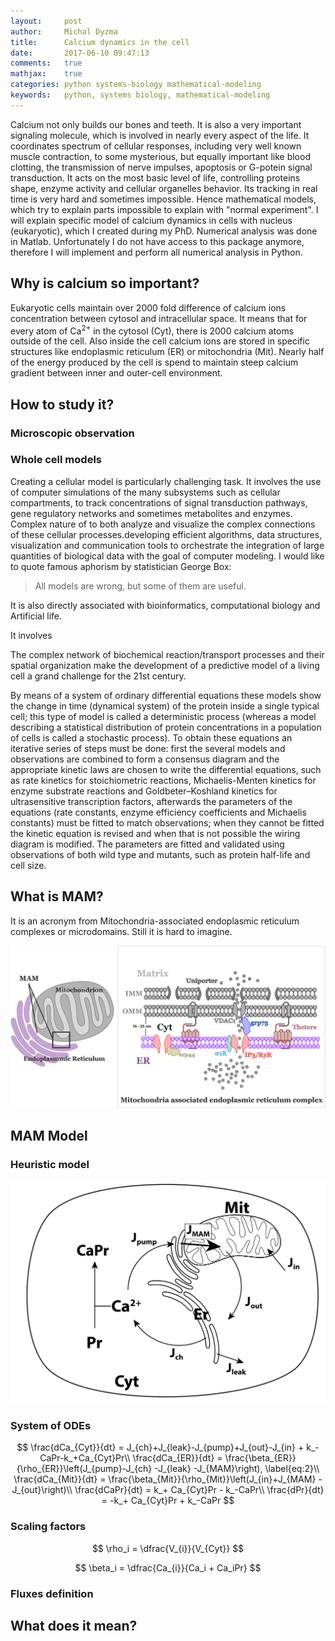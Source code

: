 ```yaml
---
layout:     post
author:     Michal Dyzma
title:      Calcium dynamics in the cell
date:       2017-06-10 09:47:13
comments:   true
mathjax:    true
categories: python systems-biology mathematical-modeling
keywords:   python, systems biology, mathematical-modeling
---
```


Calcium not only builds our bones and teeth. It is also a very important signaling molecule, which is involved in nearly every aspect of the life. It coordinates spectrum of cellular responses, including very well known muscle contraction,  to some mysterious, but equally important like blood clotting, the transmission of nerve impulses, apoptosis or G-potein signal transduction. It acts on the most basic level of life, controlling proteins shape, enzyme activity and cellular organelles behavior. Its tracking in real time is very hard and sometimes impossible. Hence mathematical models, which try to explain parts impossible to explain with "normal experiment". I will explain specific model of calcium dynamics in cells with nucleus (eukaryotic), which I created during my PhD. Numerical analysis was done in Matlab. Unfortunately I do not have access to this package anymore, therefore I will implement and perform all numerical analysis in Python.

## Why is calcium so important?

Eukaryotic cells maintain over 2000 fold difference of calcium ions concentration between cytosol and intracellular space. It means that for every atom of Ca<sup>2+</sup> in the cytosol (Cyt), there is 2000 calcium atoms outside of the cell. Also inside the cell calcium ions are stored in specific structures like endoplasmic reticulum (ER) or mitochondria (Mit). Nearly half of the energy produced by the cell is spend to maintain steep calcium gradient between inner and outer-cell environment.



## How to study it?



### Microscopic observation



### Whole cell models

Creating a cellular model is particularly challenging task. It involves the use of computer simulations of the many subsystems such as cellular compartments, to track concentrations of signal transduction pathways, gene regulatory networks and sometimes metabolites and enzymes. Complex nature of to both analyze and visualize the complex connections of these cellular processes.developing efficient algorithms, data structures, visualization and communication tools to orchestrate the integration of large quantities of biological data with the goal of computer modeling. I would like to quote famous aphorism by statistician George Box:

> All models are wrong, but some of them are useful.

It is also directly associated with bioinformatics, computational biology and Artificial life.

It involves 

The complex network of biochemical reaction/transport processes and their spatial organization make the development of a predictive model of a living cell a grand challenge for the 21st century.

By means of a system of ordinary differential equations these models show the change in time (dynamical system) of the protein inside a single typical cell; this type of model is called a deterministic process (whereas a model describing a statistical distribution of protein concentrations in a population of cells is called a stochastic process).
To obtain these equations an iterative series of steps must be done: first the several models and observations are combined to form a consensus diagram and the appropriate kinetic laws are chosen to write the differential equations, such as rate kinetics for stoichiometric reactions, Michaelis-Menten kinetics for enzyme substrate reactions and Goldbeter–Koshland kinetics for ultrasensitive transcription factors, afterwards the parameters of the equations (rate constants, enzyme efficiency coefficients and Michaelis constants) must be fitted to match observations; when they cannot be fitted the kinetic equation is revised and when that is not possible the wiring diagram is modified. The parameters are fitted and validated using observations of both wild type and mutants, such as protein half-life and cell size.

## What is MAM?

It is an acronym from Mitochondria-associated endoplasmic reticulum
complexes or microdomains. Still it is hard to imagine. 

![mam][mam]

## MAM Model

### Heuristic model


![scheme][scheme]


### System of ODEs

$$
\frac{dCa_{Cyt}}{dt} = J_{ch}+J_{leak}-J_{pump}+J_{out}-J_{in} + k_-CaPr-k_+Ca_{Cyt}Pr\\
\frac{dCa_{ER}}{dt} = \frac{\beta_{ER}}{\rho_{ER}}\left(J_{pump}-J_{ch}
            -J_{leak} -J_{MAM}\right), \label{eq:2}\\
\frac{dCa_{Mit}}{dt} = \frac{\beta_{Mit}}{\rho_{Mit}}\left(J_{in}+J_{MAM}
            -J_{out}\right)\\
\frac{dCaPr}{dt} = k_+ Ca_{Cyt}Pr - k_-CaPr\\
\frac{dPr}{dt} = -k_+ Ca_{Cyt}Pr + k_-CaPr
$$

### Scaling factors

$$
\rho_i = \dfrac{V_{i}}{V_{Cyt}}
$$


$$
\beta_i = \dfrac{Ca_{i}}{Ca_i + Ca_iPr}
$$


### Fluxes definition



## What does it mean?


<!-- Images -->

[camca]: /assets/10-06-2017-camca.png
[ef-hand-ca]: /assets/10-06-2017-EF-hand-Ca.png
[mam]: /assets/10-06-2017-MAM.png
[mam-electro-1]: /assets/10-06-2017-MAM_electro_1.jpg
[mam-electro-1]: /assets/10-06-2017-MAM_picture1.png
[scheme]: /assets/10-06-2017-scheme.png
[transdukcja]: /assets/10-06-2017-transdukcja.png
